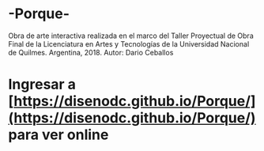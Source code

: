 # -Porque-
Obra de arte interactiva realizada en el marco del Taller Proyectual de Obra Final de la Licenciatura en Artes y Tecnologías de la Universidad Nacional de Quilmes. Argentina, 2018. Autor: Dario Ceballos


# Ingresar a [https://disenodc.github.io/Porque/](https://disenodc.github.io/Porque/) para ver online
